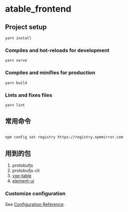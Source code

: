 # atable_frontend

## Project setup
```
yarn install
```

### Compiles and hot-reloads for development
```
yarn serve
```

### Compiles and minifies for production
```
yarn build
```

### Lints and fixes files
```
yarn lint
```

## 常用命令

```bash

npm config set registry https://registry.npmmirror.com

```

## 用到的包
1. protobufjs
2. protobufjs-cli
3. [vxe-table](https://vxetable.cn) 
4. [element-ui](https://element.eleme.cn/#/zh-CN/component/installation)

### Customize configuration
See [Configuration Reference](https://cli.vuejs.org/config/).
